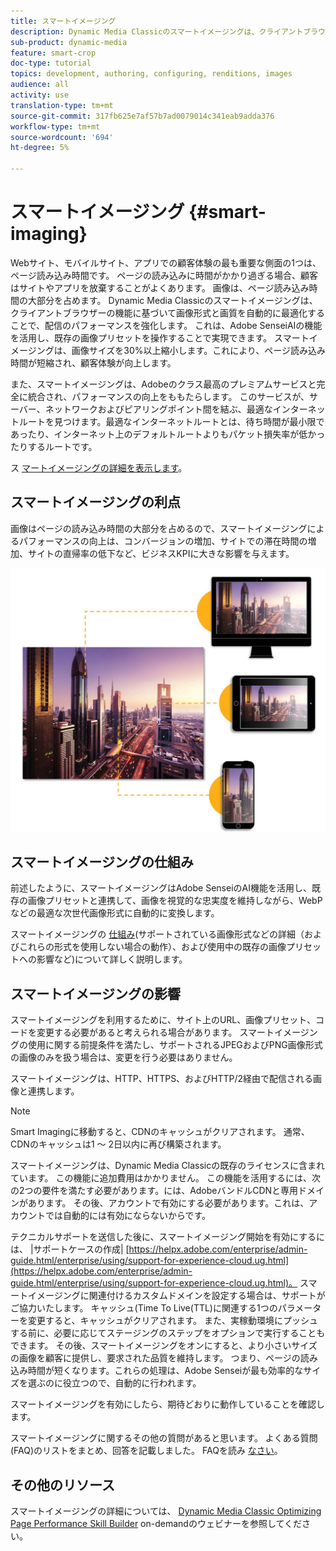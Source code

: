 ```yaml
---
title: スマートイメージング
description: Dynamic Media Classicのスマートイメージングは、クライアントブラウザーの機能に基づいて画像形式と画質を自動的に最適化することで、配信のパフォーマンスを強化します。 これは、Adobe SenseiAIの機能を活用し、既存の画像プリセットを操作することで実現できます。 スマートイメージングの詳細と、ページの読み込みを高速化して顧客体験をより良くオファーする方法について説明します。
sub-product: dynamic-media
feature: smart-crop
doc-type: tutorial
topics: development, authoring, configuring, renditions, images
audience: all
activity: use
translation-type: tm+mt
source-git-commit: 317fb625e7af57b7ad0079014c341eab9adda376
workflow-type: tm+mt
source-wordcount: '694'
ht-degree: 5%

---
```



# スマートイメージング {#smart-imaging}

Webサイト、モバイルサイト、アプリでの顧客体験の最も重要な側面の1つは、ページ読み込み時間です。 ページの読み込みに時間がかかり過ぎる場合、顧客はサイトやアプリを放棄することがよくあります。 画像は、ページ読み込み時間の大部分を占めます。 Dynamic Media Classicのスマートイメージングは、クライアントブラウザーの機能に基づいて画像形式と画質を自動的に最適化することで、配信のパフォーマンスを強化します。 これは、Adobe SenseiAIの機能を活用し、既存の画像プリセットを操作することで実現できます。 スマートイメージングは、画像サイズを30%以上縮小します。これにより、ページ読み込み時間が短縮され、顧客体験が向上します。

また、スマートイメージングは、Adobeのクラス最高のプレミアムサービスと完全に統合され、パフォーマンスの向上をももたらします。 このサービスが、サーバー、ネットワークおよびピアリングポイント間を結ぶ、最適なインターネットルートを見つけます。最適なインターネットルートとは、待ち時間が最小限であったり、インターネット上のデフォルトルートよりもパケット損失率が低かったりするルートです。

ス [マートイメージングの詳細を表示します](https://docs.adobe.com/content/help/en/experience-manager-64/assets/dynamic/imaging-faq.html)。

## スマートイメージングの利点

画像はページの読み込み時間の大部分を占めるので、スマートイメージングによるパフォーマンスの向上は、コンバージョンの増加、サイトでの滞在時間の増加、サイトの直帰率の低下など、ビジネスKPIに大きな影響を与えます。

![画像](assets/smart-imaging/smart-imaging-1.png)

## スマートイメージングの仕組み

前述したように、スマートイメージングはAdobe SenseiのAI機能を活用し、既存の画像プリセットと連携して、画像を視覚的な忠実度を維持しながら、WebPなどの最適な次世代画像形式に自動的に変換します。

スマートイメージングの [仕組み](https://docs.adobe.com/content/help/en/experience-manager-64/assets/dynamic/imaging-faq.html#how-does-smart-imaging-work)(サポートされている画像形式などの詳細（およびこれらの形式を使用しない場合の動作）、および使用中の既存の画像プリセットへの影響など)について詳しく説明します。

## スマートイメージングの影響

スマートイメージングを利用するために、サイト上のURL、画像プリセット、コードを変更する必要があると考えられる場合があります。 スマートイメージングの使用に関する前提条件を満たし、サポートされるJPEGおよびPNG画像形式の画像のみを扱う場合は、変更を行う必要はありません。

スマートイメージングは、HTTP、HTTPS、およびHTTP/2経由で配信される画像と連携します。

>[!NOTE]
>
>Smart Imagingに移動すると、CDNのキャッシュがクリアされます。 通常、CDNのキャッシュは1 ～ 2日以内に再び構築されます。

スマートイメージングは、Dynamic Media Classicの既存のライセンスに含まれています。 この機能に追加費用はかかりません。 この機能を活用するには、次の2つの要件を満たす必要があります。には、AdobeバンドルCDNと専用ドメインがあります。 その後、アカウントで有効にする必要があります。これは、アカウントでは自動的には有効にならないからです。

テクニカルサポートを送信した後に、スマートイメージング開始を有効にするには、 |サポートケースの作成| [https://helpx.adobe.com/enterprise/admin-guide.html/enterprise/using/support-for-experience-cloud.ug.html](https://helpx.adobe.com/enterprise/admin-guide.html/enterprise/using/support-for-experience-cloud.ug.html)。 スマートイメージングに関連付けるカスタムドメインを設定する場合は、サポートがご協力いたします。 キャッシュ(Time To Live(TTL)に関連する1つのパラメーターを変更すると、キャッシュがクリアされます。 また、実稼動環境にプッシュする前に、必要に応じてステージングのステップをオプションで実行することもできます。 その後、スマートイメージングをオンにすると、より小さいサイズの画像を顧客に提供し、要求された品質を維持します。 つまり、ページの読み込み時間が短くなります。これらの処理は、Adobe Senseiが最も効率的なサイズを選ぶのに役立つので、自動的に行われます。

スマートイメージングを有効にしたら、期待どおりに動作していることを確認します。

スマートイメージングに関するその他の質問があると思います。 よくある質問(FAQ)のリストをまとめ、回答を記載しました。 FAQを読み [なさい](https://docs.adobe.com/content/help/en/experience-manager-64/assets/dynamic/imaging-faq.html)。

## その他のリソース

スマートイメージングの詳細については、 [Dynamic Media Classic Optimizing Page Performance Skill Builder](https://seminars.adobeconnect.com/pzc1gw0cihpv) on-demandのウェビナーを参照してください。
